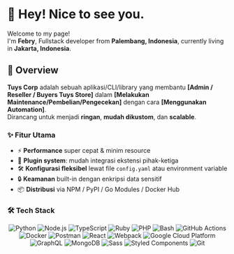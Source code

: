 # 🤚 Hey! Nice to see you.

Welcome to my page!  
I'm **Febry**, Fullstack developer from **Palembang, Indonesia**, currently living in **Jakarta, Indonesia**.

## 📖 Overview

**Tuys Corp** adalah sebuah aplikasi/CLI/library yang membantu **[Admin / Reseller / Buyers Tuys Store]** dalam **[Melakukan Maintenance/Pembelian/Pengecekan]** dengan cara **[Menggunakan Automation]**.  
Dirancang untuk menjadi **ringan**, **mudah dikustom**, dan **scalable**.

### ✨ Fitur Utama

- ⚡ **Performance** super cepat & minim resource  
- 🔌 **Plugin system**: mudah integrasi ekstensi pihak-ketiga  
- 🛠️ **Konfigurasi fleksibel** lewat file `config.yaml` atau environment variable  
- 🔒 **Keamanan** built-in dengan enkripsi data sensitif  
- 📦 **Distribusi** via NPM / PyPI / Go Modules / Docker Hub  

### 🛠️ Tech Stack

<p align="center">
  <img alt="Python" src="https://img.shields.io/badge/Python-v3.x-blue?style=flat-square"/>
  <img alt="Node.js" src="https://img.shields.io/badge/Node.js-v16.x-green?style=flat-square"/>
  <img alt="TypeScript" src="https://img.shields.io/badge/TypeScript-v4.x-blue?style=flat-square"/>
  <img alt="Ruby" src="https://img.shields.io/badge/Ruby-v3.x-red?style=flat-square"/>
  <img alt="PHP" src="https://img.shields.io/badge/PHP-v8.x-purple?style=flat-square"/>
  <img alt="Bash" src="https://img.shields.io/badge/Bash-v5.x-black?style=flat-square"/>
  <img alt="GitHub Actions" src="https://img.shields.io/badge/GitHub%20Actions-CI%2FCD-purple?style=flat-square"/>
  <img alt="Docker" src="https://img.shields.io/badge/Docker-v24.x-blue?style=flat-square"/>
  <img alt="Postman" src="https://img.shields.io/badge/Postman-v10.x-orange?style=flat-square"/>
  <img alt="React" src="https://img.shields.io/badge/React-v18-blue?style=flat-square"/>
  <img alt="Webpack" src="https://img.shields.io/badge/Webpack-v5-lightgrey?style=flat-square"/>
  <img alt="Google Cloud Platform" src="https://img.shields.io/badge/GCP-v2025-blue?style=flat-square"/>
  <img alt="GraphQL" src="https://img.shields.io/badge/GraphQL-v16-pink?style=flat-square"/>
  <img alt="MongoDB" src="https://img.shields.io/badge/MongoDB-v6-green?style=flat-square"/>
  <img alt="Sass" src="https://img.shields.io/badge/Sass-v1.63-pink?style=flat-square"/>
  <img alt="Styled Components" src="https://img.shields.io/badge/Styled%20Components-v5-blue?style=flat-square"/>
  <img alt="Git" src="https://img.shields.io/badge/Git-v2-red?style=flat-square"/>
</p>

